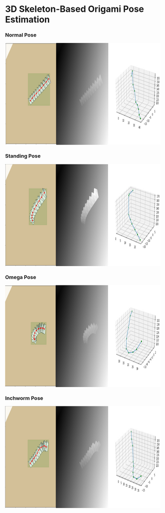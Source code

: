 # 3D Skeleton-Based Origami Pose Estimation

### Normal Pose

<img src="Images/Image1.png" height=330 />

### Standing Pose

<img src="Images/Image2.png" height=330 />

### Omega Pose

<img src="Images/Image3.png" height=330 />

### Inchworm Pose

<img src="Images/Image4.png" height=330 />

